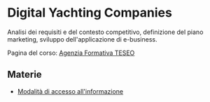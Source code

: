 # Digital Yachting Companies

Analisi dei requisiti e del contesto competitivo, definizione del piano marketing, sviluppo dell'applicazione di e-business.

Pagina del corso: [Agenzia Formativa TESEO](http://www.teseoagenzia.it/digital-yachting-companies.html)

## Materie

- [Modalità di accesso all'informazione](appunti/modalita-di-accesso-all-informazione.md)
